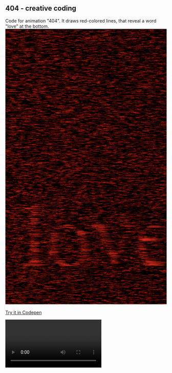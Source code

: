 ## 404 - creative coding
Code for animation "404". It draws red-colored lines, that reveal a word "love" at the bottom.
![ss](assets/ss.png)


[Try it in Codepen](https://codepen.io/jakjus_/pen/MWdwgWN)

![Render example (with sound)](assets/output.mp4)
